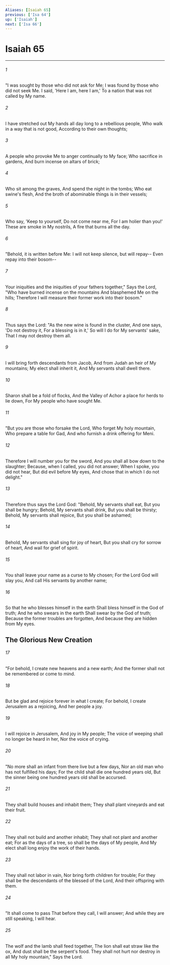 ```yaml
---
Aliases: [Isaiah 65]
previous: ['Isa 64']
up: ['Isaiah']
next: ['Isa 66']
---
```

# Isaiah 65

***


###### 1 
"I was sought by those who did not ask for Me; I was found by those who did not seek Me. I said, 'Here I am, here I am,' To a nation that was not called by My name. 

###### 2 
I have stretched out My hands all day long to a rebellious people, Who walk in a way that is not good, According to their own thoughts; 

###### 3 
A people who provoke Me to anger continually to My face; Who sacrifice in gardens, And burn incense on altars of brick; 

###### 4 
Who sit among the graves, And spend the night in the tombs; Who eat swine's flesh, And the broth of abominable things is in their vessels; 

###### 5 
Who say, 'Keep to yourself, Do not come near me, For I am holier than you!' These are smoke in My nostrils, A fire that burns all the day. 

###### 6 
"Behold, it is written before Me: I will not keep silence, but will repay-- Even repay into their bosom-- 

###### 7 
Your iniquities and the iniquities of your fathers together," Says the Lord, "Who have burned incense on the mountains And blasphemed Me on the hills; Therefore I will measure their former work into their bosom." 

###### 8 
Thus says the Lord: "As the new wine is found in the cluster, And one says, 'Do not destroy it, For a blessing is in it,' So will I do for My servants' sake, That I may not destroy them all. 

###### 9 
I will bring forth descendants from Jacob, And from Judah an heir of My mountains; My elect shall inherit it, And My servants shall dwell there. 

###### 10 
Sharon shall be a fold of flocks, And the Valley of Achor a place for herds to lie down, For My people who have sought Me. 

###### 11 
"But you are those who forsake the Lord, Who forget My holy mountain, Who prepare a table for Gad, And who furnish a drink offering for Meni. 

###### 12 
Therefore I will number you for the sword, And you shall all bow down to the slaughter; Because, when I called, you did not answer; When I spoke, you did not hear, But did evil before My eyes, And chose that in which I do not delight." 

###### 13 
Therefore thus says the Lord God: "Behold, My servants shall eat, But you shall be hungry; Behold, My servants shall drink, But you shall be thirsty; Behold, My servants shall rejoice, But you shall be ashamed; 

###### 14 
Behold, My servants shall sing for joy of heart, But you shall cry for sorrow of heart, And wail for grief of spirit. 

###### 15 
You shall leave your name as a curse to My chosen; For the Lord God will slay you, And call His servants by another name; 

###### 16 
So that he who blesses himself in the earth Shall bless himself in the God of truth; And he who swears in the earth Shall swear by the God of truth; Because the former troubles are forgotten, And because they are hidden from My eyes.

## The Glorious New Creation 

###### 17 
"For behold, I create new heavens and a new earth; And the former shall not be remembered or come to mind. 

###### 18 
But be glad and rejoice forever in what I create; For behold, I create Jerusalem as a rejoicing, And her people a joy. 

###### 19 
I will rejoice in Jerusalem, And joy in My people; The voice of weeping shall no longer be heard in her, Nor the voice of crying. 

###### 20 
"No more shall an infant from there live but a few days, Nor an old man who has not fulfilled his days; For the child shall die one hundred years old, But the sinner being one hundred years old shall be accursed. 

###### 21 
They shall build houses and inhabit them; They shall plant vineyards and eat their fruit. 

###### 22 
They shall not build and another inhabit; They shall not plant and another eat; For as the days of a tree, so shall be the days of My people, And My elect shall long enjoy the work of their hands. 

###### 23 
They shall not labor in vain, Nor bring forth children for trouble; For they shall be the descendants of the blessed of the Lord, And their offspring with them. 

###### 24 
"It shall come to pass That before they call, I will answer; And while they are still speaking, I will hear. 

###### 25 
The wolf and the lamb shall feed together, The lion shall eat straw like the ox, And dust shall be the serpent's food. They shall not hurt nor destroy in all My holy mountain," Says the Lord.
